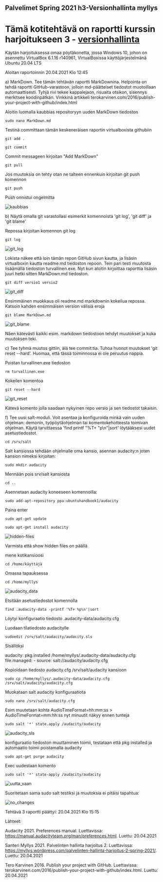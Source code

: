 ## Palvelimet Spring 2021 h3-Versionhallinta myllys

# Tämä kotitehtävä on raportti kurssin harjoitukseen 3 - [versionhallinta](https://terokarvinen.com/2021/configuration-management-systems-palvelinten-hallinta-ict4tn022-spring-2021/#h3-versionhallinta)

Käytän harjoituksessa omaa pöytäkonetta, jossa Windows 10, johon on asennettu VirtualBox 6.1.16 r140961,
VirtualBoxissa käyttöjärjestelmänä Ubuntu 20.04 LTS

Aloitan raportoinnin 20.04.2021 Klo 12:45

a) MarkDown. Tee tämän tehtävän raportti MarkDownina. Helpointa on tehdä raportti GitHub-varastoon,
jolloin md-päätteiset tiedostot muotoillaan automaattisesti. Tyhjä rivi tekee kappalejaon, risuaita otsikon,
sisennys merkitsee koodinpätkän. Vinkkinä artikkeli terokarvinen.com/2016/publish-your-project-with-github/index.html

Aloitin luomalla kaubbias repositoryyn uuden MarkDown tiedoston
	
	sudo nano MarkDown.md

Testinä committaan tämän keskeneräisen raportin virtualboxista githubiin

	git add .

	git commit

Commit messageen kirjoitan "Add MarkDown"

	git pull

Jos muutoksia on tehty otan ne talteen ennenkuin kirjoitan git push komennon

	git push

Push onnistui ongelmitta

![kaubbias](https://user-images.githubusercontent.com/64011606/115380597-676c6980-a1db-11eb-9880-3cab45ed548a.png)

b) Näytä omalla git varastollasi esimerkit komennoista 'git log', 'git diff' ja 'git blame'

Repossa kirjoitan komennon git log

	git log

![git_log](https://user-images.githubusercontent.com/64011606/115380538-558ac680-a1db-11eb-8444-36bf5bc3050a.png)

Lokista näkee että loin tämän repon GitHub sivun kautta, ja lisäsin virtualboxin kautta readme.md tiedoston repoon.
Tein pari testi muutosta lisäämällä tiedoston turvallinen.exe. Nyt kun aloitin kirjoittaa raporttia lisäsin juuri
hetki sitten MarkDown.md tiedoston.

	git diff versio1 versio2

![git_diff](https://user-images.githubusercontent.com/64011606/115381635-6be55200-a1dc-11eb-9fa0-41d31291b0ca.png)

Ensimmäinen muokkaus oli readme.md markdownin kokeilua repossa. Katsoin kahden ensimmäisen version välisiä eroja

	git blame MarkDown.md

![git_blame](https://user-images.githubusercontent.com/64011606/115382195-15c4de80-a1dd-11eb-80b5-cf6599ea288c.png)

Näen kätevästi kaikki esim. markdown tiedostoon tehdyt muutokset ja kuka muutoksen teki.

c) Tee tyhmä muutos gittiin, älä tee commit:tia. Tuhoa huonot muutokset 'git reset --hard'. Huomaa, että tässä toiminnossa ei ole peruutus nappia.

Poistan turvallinen.exe tiedoston
	
	rm turvallinen.exe
	
Kokeilen komentoa
	
	git reset --hard

![git_reset](https://user-images.githubusercontent.com/64011606/115383160-2cb80080-a1de-11eb-93d1-20dd0ef95b08.png)

Kätevä komento jolla saadaan nykyinen repo versio ja sen tiedostot takaisin.

f) Tee uusi salt-moduli. Voit asentaa ja konfiguroida minkä vain uuden ohjelman: demonin, työpöytäohjelman tai komentokehotteesta toimivan ohjelman. Käytä tarvittaessa 'find printf "%T+ "p\n"|sort' löytääksesi uudet asetustiedostot.

	cd /srv/salt
	
Salt kansiossa tehdään ohjelmalle oma kansio, asennan audacity:n joten kansion nimeksi kirjoitan:
	
	sudo mkdir audacity
	
Mennään pois srv/salt kansiosta
	
	cd ..
	
Asennetaan audacity koneeseen komennoilla:
	
	sudo add-apt-repository ppa:ubuntuhandbook1/audacity

Paina enter

	sudo apt-get update

	sudo apt-get install audacity
	
![hidden-files](https://user-images.githubusercontent.com/64011606/115387605-9a1a6000-a1e3-11eb-9f24-a0a4856a9229.png)	

Varmista että show hidden files on päällä

mene kotikansioosi

	cd /home/käyttäjä

Omassa tapauksessa

	cd /home/myllys

![audacity_data](https://user-images.githubusercontent.com/64011606/115387880-e9609080-a1e3-11eb-9433-5ac0f40d6b03.png)

Etsitään asetustiedostot komennolla

	find .audacity-data -printf '%T+ %p\n'|sort
	
Löytyi konfiguraatio tiedosto .audacity-data/audacity.cfg
	
Luodaan tilatiedosto audacitylle

	sudoedit /srv/salt/audacity/audacity.sls
	
Sisällöksi

audacity:
  pkg.installed
/home/myllys/.audacity-data/audacity.cfg:
  file.managed:
    - source: salt://audacity/audacity.cfg

Kopioidaan tiedosto audacity.cfg /srv/salt/audacity kansioon

	sudo cp /home/myllys/.audacity-data/audacity.cfg /srv/salt/audacity/audacity.cfg
	
Muokataan salt audacity konfiguraatiota

	sudo nano /srv/salt/audacity.cfg

Esim muutetaan kohta AudioTimeFormat=hh:mm:ss > AudioTimeFormat=mm:hh:ss nyt minuutit näkyy ennen tunteja

	sudo salt '*' state.apply /audacity/audacity
	
![audacity_sls](https://user-images.githubusercontent.com/64011606/115391878-a1903800-a1e8-11eb-81ed-067756eea447.png)

konfiguraatio tiedoston muuttaminen toimii, testataan että pkg installed ja automaatio toimii poistamalla audacity

	sudo apt-get purge audacity
	
Exec uudestaan komento 
	
	sudo salt '*' state-apply /audacity/audacity
	
![uutta_vaan](https://user-images.githubusercontent.com/64011606/115392894-bfaa6800-a1e9-11eb-820d-875803289688.png)

Suoritetaan sama sudo salt testiksi ja muutoksia ei pitäisi tapahtua:

![no_changes](https://user-images.githubusercontent.com/64011606/115393077-f5e7e780-a1e9-11eb-9126-570019c2828e.png)

Tehtävä 3 raportti päättyi: 20.04.2021 Klo 15:15

Lähteet: 

Audacity 2021. Preferences manual. Luettavissa: https://manual.audacityteam.org/man/preferences.html. Luettu: 20.04.2021

Santeri Myllys 2021. Palvelinten hallinta harjoitus 2. Luettavissa: https://myllys.wordpress.com/palvelinten-hallinta-harjoitus-2-spring-2021/. Luettu: 20.04.2021

Tero Karvinen 2016. Publish your project with GitHub. Luettavissa: terokarvinen.com/2016/publish-your-project-with-github/index.html. Luettu: 20.04.2021

